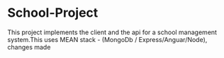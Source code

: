 # School-Project
This project implements the client and the api for a school management system.This uses MEAN stack - (MongoDb / Express/Anguar/Node),
changes made 
